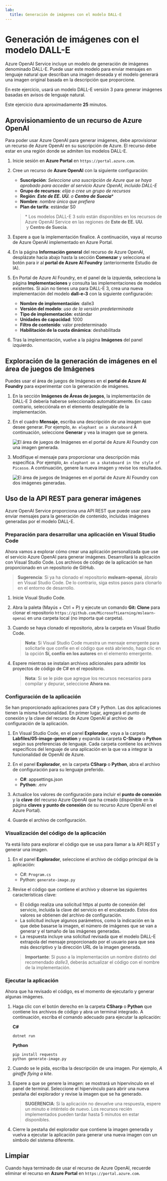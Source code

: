 ```yaml
---
lab:
  title: Generación de imágenes con el modelo DALL-E
---
```


# Generación de imágenes con el modelo DALL-E

Azure OpenAI Service incluye un modelo de generación de imágenes denominado DALL-E. Puede usar este modelo para enviar mensajes en lenguaje natural que describan una imagen deseada y el modelo generará una imagen original basada en la descripción que proporcione.

En este ejercicio, usará un modelo DALL-E versión 3 para generar imágenes basadas en avisos de lenguaje natural.

Este ejercicio dura aproximadamente **25** minutos.

## Aprovisionamiento de un recurso de Azure OpenAI

Para poder usar Azure OpenAI para generar imágenes, debe aprovisionar un recurso de Azure OpenAI en su suscripción de Azure. El recurso debe estar en una región donde se admiten los modelos DALL-E.

1. Inicie sesión en **Azure Portal** en `https://portal.azure.com`.
1. Cree un recurso de **Azure OpenAI** con la siguiente configuración:
    - **Suscripción**: *Seleccione una suscripción de Azure que se haya aprobado para acceder al servicio Azure OpenAI, incluido DALL-E*
    - **Grupo de recursos**: *elija o cree un grupo de recursos*
    - **Región**: ***Este de EE. UU.** o **Centro de Suecia***\*
    - **Nombre**: *nombre único que prefiera*
    - **Plan de tarifa**: estándar S0

    > \* Los modelos DALL-E 3 solo están disponibles en los recursos de Azure OpenAI Service en las regiones de **Este de EE. UU.**  y **Centro de Suecia**.

1. Espere a que la implementación finalice. A continuación, vaya al recurso de Azure OpenAI implementado en Azure Portal.
1. En la página **Información general** del recurso de Azure OpenAI, desplázate hacia abajo hasta la sección **Comenzar** y selecciona el botón para ir al **portal de Azure AI Foundry** (anteriormente Estudio de IA).
1. En Portal de Azure AI Foundry, en el panel de la izquierda, selecciona la página **Implementaciones** y consulta las implementaciones de modelos existentes. Si aún no tienes una para DALL-E 3, crea una nueva implementación del modelo **dall-e-3** con la siguiente configuración:
    - **Nombre de implementación**: dalle3
    - **Versión del modelo**: *uso de la versión predeterminada*
    - **Tipo de implementación**: estándar
    - **Unidades de capacidad**: 1000
    - **Filtro de contenido**: valor predeterminado
    - **Habilitación de la cuota dinámica**: deshabilitada
1. Tras la implementación, vuelve a la página **Imágenes** del panel izquierdo.

## Exploración de la generación de imágenes en el área de juegos de Imágenes

Puedes usar el área de juegos de Imágenes en el **portal de Azure AI Foundry** para experimentar con la generación de imágenes.

1. En la sección **Imágenes de Áreas de juegos**, la implementación de DALL-E 3 debería haberse seleccionado automáticamente. En caso contrario, selecciónala en el elemento desplegable de la implementación.
1. En el cuadro **Mensaje**, escriba una descripción de una imagen que desee generar. Por ejemplo, `An elephant on a skateboard` A continuación, seleccione **Generar** y vea la imagen que se genera.

    ![El área de juegos de Imágenes en el portal de Azure AI Foundry con una imagen generada.](../media/images-playground.png)

1. Modifique el mensaje para proporcionar una descripción más específica. Por ejemplo, `An elephant on a skateboard in the style of Picasso`. A continuación, genere la nueva imagen y revise los resultados.

    ![El área de juegos de Imágenes en el portal de Azure AI Foundry con dos imágenes generadas.](../media/images-playground-new-style.png)

## Uso de la API REST para generar imágenes

Azure OpenAI Service proporciona una API REST que puede usar para enviar mensajes para la generación de contenido, incluidas imágenes generadas por el modelo DALL-E.

### Preparación para desarrollar una aplicación en Visual Studio Code

Ahora vamos a explorar cómo crear una aplicación personalizada que use el servicio Azure OpenAI para generar imágenes. Desarrollará la aplicación con Visual Studio Code. Los archivos de código de la aplicación se han proporcionado en un repositorio de GitHub.

> **Sugerencia**: Si ya ha clonado el repositorio **mslearn-openai**, ábralo en Visual Studio Code. De lo contrario, siga estos pasos para clonarlo en el entorno de desarrollo.

1. Inicie Visual Studio Code.
2. Abra la paleta (Mayús + Ctrl + P) y ejecute un comando **Git: Clone** para clonar el repositorio `https://github.com/MicrosoftLearning/mslearn-openai` en una carpeta local (no importa qué carpeta).
3. Cuando se haya clonado el repositorio, abra la carpeta en Visual Studio Code.

    > **Nota**: Si Visual Studio Code muestra un mensaje emergente para solicitarle que confíe en el código que está abriendo, haga clic en la opción **Sí, confío en los autores** en el elemento emergente.

4. Espere mientras se instalan archivos adicionales para admitir los proyectos de código de C# en el repositorio.

    > **Nota**: Si se le pide que agregue los recursos necesarios para compilar y depurar, seleccione **Ahora no**.

### Configuración de la aplicación

Se han proporcionado aplicaciones para C# y Python. Las dos aplicaciones tienen la misma funcionalidad. En primer lugar, agregará el punto de conexión y la clave del recurso de Azure OpenAI al archivo de configuración de la aplicación.

1. En Visual Studio Code, en el panel **Explorador**, vaya a la carpeta **Labfiles/05-image-generation** y expanda la carpeta **C-Sharp** o **Python** según sus preferencias de lenguaje. Cada carpeta contiene los archivos específicos del lenguaje de una aplicación en la que va a integrar la funcionalidad de OpenAI de Azure.
2. En el panel **Explorador**, en la carpeta **CSharp** o **Python**, abra el archivo de configuración para su lenguaje preferido.

    - **C#**: appsettings.json
    - **Python**: .env
    
3. Actualice los valores de configuración para incluir el **punto de conexión** y la **clave** del recurso Azure OpenAI que ha creado (disponible en la página **claves y punto de conexión** de su recurso Azure OpenAI en el Azure Portal).
4. Guarde el archivo de configuración.

### Visualización del código de la aplicación

Ya está listo para explorar el código que se usa para llamar a la API REST y generar una imagen.

1. En el panel **Explorador**, seleccione el archivo de código principal de la aplicación:

    - C#: `Program.cs`
    - Python: `generate-image.py`

2. Revise el código que contiene el archivo y observe las siguientes características clave:
    - El código realiza una solicitud https al punto de conexión del servicio, incluida la clave del servicio en el encabezado. Estos dos valores se obtienen del archivo de configuración.
    - La solicitud incluye algunos parámetros, como la indicación en la que debe basarse la imagen, el número de imágenes que se van a generar y el tamaño de las imágenes generadas.
    - La respuesta incluye una solicitud revisada que el modelo DALL-E extrapola del mensaje proporcionado por el usuario para que sea más descriptivo y la dirección URL de la imagen generada.
    
    > **Importante**: Si puso a la implementación un nombre distinto del recomendado *dalle3*, deberás actualizar el código con el nombre de la implementación.

### Ejecutar la aplicación

Ahora que ha revisado el código, es el momento de ejecutarlo y generar algunas imágenes.

1. Haga clic con el botón derecho en la carpeta **CSharp** o **Python** que contiene los archivos de código y abra un terminal integrado. A continuación, escriba el comando adecuado para ejecutar la aplicación:

   **C#**
   ```
   dotnet run
   ```
   
   **Python**
   ```
   pip install requests
   python generate-image.py
   ```

3. Cuando se le pida, escriba la descripción de una imagen. Por ejemplo, *A giraffe flying a kite*.

4. Espere a que se genere la imagen: se mostrará un hipervínculo en el panel de terminal. Seleccione el hipervínculo para abrir una nueva pestaña del explorador y revise la imagen que se ha generado.

   > **SUGERENCIA**: Si la aplicación no devuelve una respuesta, espere un minuto e inténtelo de nuevo. Los recursos recién implementados pueden tardar hasta 5 minutos en estar disponibles.

5. Cierre la pestaña del explorador que contiene la imagen generada y vuelva a ejecutar la aplicación para generar una nueva imagen con un símbolo del sistema diferente.

## Limpiar

Cuando haya terminado de usar el recurso de Azure OpenAI, recuerde eliminar el recurso en **Azure Portal** en `https://portal.azure.com`.
